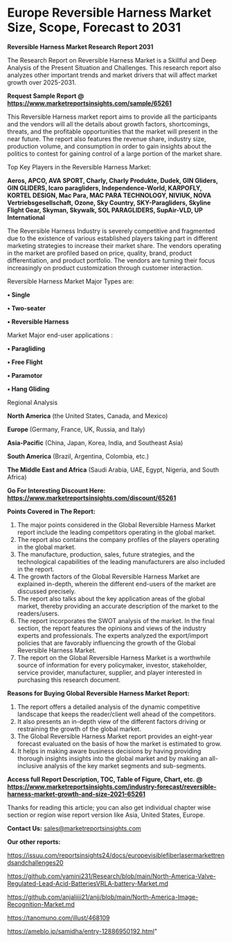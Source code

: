 # Europe Reversible Harness Market Size, Scope, Forecast to 2031

<strong>Reversible Harness Market Research Report 2031</strong>

The Research Report on Reversible Harness Market is a Skillful and Deep Analysis of the Present Situation and Challenges. This research report also analyzes other important trends and market drivers that will affect market growth over 2025-2031.

<strong>Request Sample Report @ <a href=https://www.marketreportsinsights.com/sample/65261>https://www.marketreportsinsights.com/sample/65261</a></strong>

This Reversible Harness market report aims to provide all the participants and the vendors will all the details about growth factors, shortcomings, threats, and the profitable opportunities that the market will present in the near future. The report also features the revenue share, industry size, production volume, and consumption in order to gain insights about the politics to contest for gaining control of a large portion of the market share.

Top Key Players in the Reversible Harness Market:

<strong>Aeros, APCO, AVA SPORT, Charly, Charly Produkte, Dudek, GIN Gliders, GIN GLIDERS, Icaro paragliders, Independence-World, KARPOFLY, KORTEL DESIGN, Mac Para, MAC PARA TECHNOLOGY, NIVIUK, NOVA Vertriebsgesellschaft, Ozone, Sky Country, SKY-Paragliders, Skyline Flight Gear, Skyman, Skywalk, SOL PARAGLIDERS, SupAir-VLD, UP International</strong>

The Reversible Harness Industry is severely competitive and fragmented due to the existence of various established players taking part in different marketing strategies to increase their market share. The vendors operating in the market are profiled based on price, quality, brand, product differentiation, and product portfolio. The vendors are turning their focus increasingly on product customization through customer interaction.

Reversible Harness Market Major Types are:

<strong>• Single

• Two-seater

• Reversible Harness</strong>

Market Major end-user applications :

<strong>• Paragliding

• Free Flight

• Paramotor

• Hang Gliding</strong>

Regional Analysis

</u><strong><b>North America</b></strong> (the United States, Canada, and Mexico)

<strong><b>Europe </b></strong>(Germany, France, UK, Russia, and Italy)

<strong><b>Asia-Pacific</b></strong> (China, Japan, Korea, India, and Southeast Asia)

<strong><b>South America</b></strong> (Brazil, Argentina, Colombia, etc.)

<strong><b>The Middle East and Africa</b></strong> (Saudi Arabia, UAE, Egypt, Nigeria, and South Africa)

<strong>Go For Interesting Discount Here: <a href=https://www.marketreportsinsights.com/discount/65261>https://www.marketreportsinsights.com/discount/65261</a></strong>

<strong>Points Covered in The Report:</strong>
<ol>
  <li>The major points considered in the Global Reversible Harness Market report include the leading competitors operating in the global market.</li>
  <li>The report also contains the company profiles of the players operating in the global market.</li>
  <li>The manufacture, production, sales, future strategies, and the technological capabilities of the leading manufacturers are also included in the report.</li>
  <li>The growth factors of the Global Reversible Harness Market are explained in-depth, wherein the different end-users of the market are discussed precisely.</li>
  <li>The report also talks about the key application areas of the global market, thereby providing an accurate description of the market to the readers/users.</li>
  <li>The report incorporates the SWOT analysis of the market. In the final section, the report features the opinions and views of the industry experts and professionals. The experts analyzed the export/import policies that are favorably influencing the growth of the Global Reversible Harness Market.</li>
  <li>The report on the Global Reversible Harness Market is a worthwhile source of information for every policymaker, investor, stakeholder, service provider, manufacturer, supplier, and player interested in purchasing this research document.</li>
</ol>
<strong>Reasons for Buying Global Reversible Harness Market Report:</strong>

<ol>
  <li>The report offers a detailed analysis of the dynamic competitive landscape that keeps the reader/client well ahead of the competitors.</li>
  <li>It also presents an in-depth view of the different factors driving or restraining the growth of the global market.</li>
  <li>The Global Reversible Harness Market report provides an eight-year forecast evaluated on the basis of how the market is estimated to grow.</li>
  <li>It helps in making aware business decisions by having providing thorough insights insights into the global market and by making an all-inclusive analysis of the key market segments and sub-segments.</li>
</ol>
<strong>Access full Report Description, TOC, Table of Figure, Chart, etc. @ <a href=https://www.marketreportsinsights.com/industry-forecast/reversible-harness-market-growth-and-size-2021-65261>https://www.marketreportsinsights.com/industry-forecast/reversible-harness-market-growth-and-size-2021-65261</a></strong>


Thanks for reading this article; you can also get individual chapter wise section or region wise report version like Asia, United States, Europe.

<strong>Contact Us:</strong>
sales@marketreportsinsights.com

<strong>Our other reports:</strong>

<a href=https://issuu.com/reportsinsights24/docs/europevisiblefiberlasermarkettrendsandchallenges20>https://issuu.com/reportsinsights24/docs/europevisiblefiberlasermarkettrendsandchallenges20</a>

<a href=https://github.com/yamini231/Research/blob/main/North-America-Valve-Regulated-Lead-Acid-BatteriesVRLA-battery-Market.md>https://github.com/yamini231/Research/blob/main/North-America-Valve-Regulated-Lead-Acid-BatteriesVRLA-battery-Market.md</a>

<a href=https://github.com/anjaliiii21/anjj/blob/main/North-America-Image-Recognition-Market.md>https://github.com/anjaliiii21/anjj/blob/main/North-America-Image-Recognition-Market.md</a>

<a href=https://tanomuno.com/illust/468109>https://tanomuno.com/illust/468109</a>

<a href=https://ameblo.jp/samidha/entry-12886950192.html>https://ameblo.jp/samidha/entry-12886950192.html</a>"
